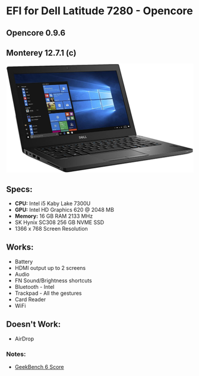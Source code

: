 # EFI for Dell Latitude 7280 - Opencore
## Opencore 0.9.6
## Monterey 12.7.1 (c)

![image](7280.png)

## Specs:

  - **CPU:** Intel i5 Kaby Lake 7300U
  - **GPU:** Intel HD Graphics 620 @ 2048 MB
  - **Memory:** 16 GB RAM 2133 MHz
  - SK Hynix SC308 256 GB NVME SSD
  - 1366 x 768 Screen Resolution

## Works:
  * Battery
  * HDMI output up to 2 screens
  * Audio
  * FN Sound/Brightness shortcuts
  * Bluetooth - Intel
  * Trackpad - All the gestures
  * Card Reader
  * WiFi

## Doesn't Work:
  * AirDrop

### Notes:
* [GeekBench 6 Score](https://browser.geekbench.com/v6/cpu/1559376)
